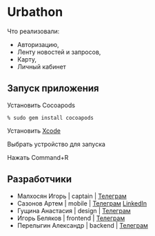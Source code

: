 # Urbathon
Что реализовали:
- Авторизацию,
- Ленту новостей и запросов,
- Карту,
- Личный кабинет

## Запуск приложения
Установить Cocoapods
```
% sudo gem install cocoapods
```
Установить [Xcode](https://developer.apple.com/services-account/download?path=/Developer_Tools/Xcode_15/Xcode_15.xip)

Выбрать устройство для запуска

Нажать Command+R

## Разработчики

- Малхосян Игорь | captain | [Телеграм](https://t.me/iVengo84)
- Сазонов Артем | mobile | [Телеграм](https://t.me/Drygan) [LinkedIn](https://www.linkedin.com/in/sazonov-artem/)
- Гущина Анастасия | design | [Телеграм](https://t.me/sowactei)
- Игорь Беляков | frontend | [Телеграм](https://t.me/igorurr)
- Перелыгин Александр | backend | [Телеграм](https://t.me/rabbit_666)
